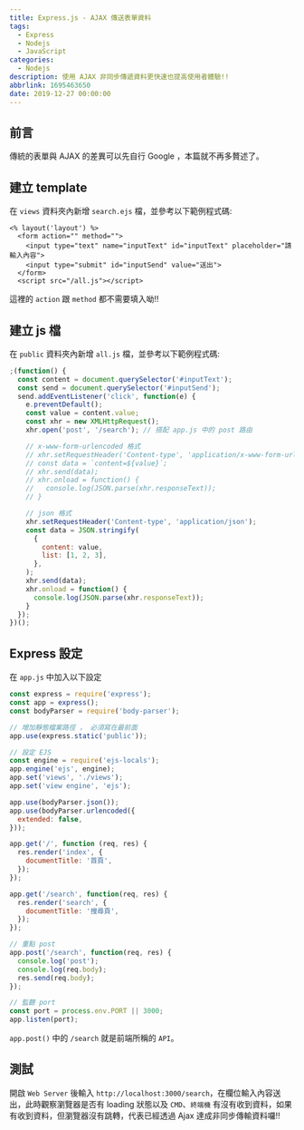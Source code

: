```yaml
---
title: Express.js - AJAX 傳送表單資料
tags:
  - Express
  - Nodejs
  - JavaScript
categories:
  - Nodejs
description: 使用 AJAX 非同步傳遞資料更快速也提高使用者體驗!!
abbrlink: 1695463650
date: 2019-12-27 00:00:00
---
```

## 前言
傳統的表單與 AJAX 的差異可以先自行 Google ，本篇就不再多贅述了。

## 建立 template
在 `views` 資料夾內新增 `search.ejs` 檔，並參考以下範例程式碼:
```
<% layout('layout') %>
  <form action="" method="">
    <input type="text" name="inputText" id="inputText" placeholder="請輸入內容">
    <input type="submit" id="inputSend" value="送出">
  </form>
  <script src="/all.js"></script>
```
這裡的 `action` 跟 `method` 都不需要填入呦!!

## 建立 js 檔
在 `public` 資料夾內新增 `all.js` 檔，並參考以下範例程式碼:
``` JavaScript
;(function() {
  const content = document.querySelector('#inputText');
  const send = document.querySelector('#inputSend');
  send.addEventListener('click', function(e) {
    e.preventDefault();
    const value = content.value;
    const xhr = new XMLHttpRequest();
    xhr.open('post', '/search'); // 搭配 app.js 中的 post 路由

    // x-www-form-urlencoded 格式
    // xhr.setRequestHeader('Content-type', 'application/x-www-form-urlencoded');
    // const data = `content=${value}`;
    // xhr.send(data);
    // xhr.onload = function() {
    //   console.log(JSON.parse(xhr.responseText));
    // }

    // json 格式
    xhr.setRequestHeader('Content-type', 'application/json');
    const data = JSON.stringify(
      {
        content: value,
        list: [1, 2, 3],
      },
    );
    xhr.send(data);
    xhr.onload = function() {
      console.log(JSON.parse(xhr.responseText));
    }
  });
})();
```

## Express 設定
在 `app.js` 中加入以下設定
``` JavaScript
const express = require('express');
const app = express();
const bodyParser = require('body-parser');

// 增加靜態檔案路徑 ， 必須寫在最前面
app.use(express.static('public'));

// 設定 EJS
const engine = require('ejs-locals');
app.engine('ejs', engine);
app.set('views', './views');
app.set('view engine', 'ejs');

app.use(bodyParser.json());
app.use(bodyParser.urlencoded({
  extended: false,
}));

app.get('/', function (req, res) {
  res.render('index', {
    documentTitle: '首頁',
  });
});

app.get('/search', function(req, res) {
  res.render('search', {
    documentTitle: '搜尋頁',
  });
});

// 重點 post
app.post('/search', function(req, res) {
  console.log('post');
  console.log(req.body);
  res.send(req.body);
});

// 監聽 port
const port = process.env.PORT || 3000;
app.listen(port);
```
`app.post()` 中的 `/search` 就是前端所稱的 `API`。

## 測試
開啟 `Web Server` 後輸入 `http://localhost:3000/search`，在欄位輸入內容送出，此時觀察瀏覽器是否有 loading 狀態以及 `CMD`、`終端機` 有沒有收到資料，如果有收到資料，但瀏覽器沒有跳轉，代表已經透過 Ajax 達成非同步傳輸資料囉!!